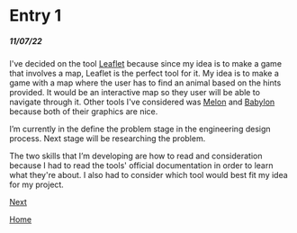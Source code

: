 # Entry 1
##### 11/07/22

I've decided on the tool [Leaflet](https://leafletjs.com/) because since my idea is to make a game that involves a map, Leaflet is the perfect tool for it. My idea is to make a game with a map where the user has to find an animal based on the hints provided. It would be an interactive map so they user will be able to navigate through it. Other tools I've considered was [Melon](https://melonjs.org/) and [Babylon](https://www.babylonjs.com/) because both of their graphics are nice.

I’m currently in the define the problem stage in the engineering design process. Next stage will be researching the problem.

The two skills that I’m developing are how to read and consideration because I had to read the tools' official documentation in order to learn what they're about. I also had to consider which tool would best fit my idea for my project.



[Next](entry02.md)

[Home](../README.md)
